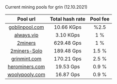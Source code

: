 Current mining pools for grin (12.10.2021)

**Pool url**|  Total hash rate |  Pool fee      
:-----:|:-----:|:-----:|
[goblinpool.com](https://goblinpool.com/)| 10.66 KGps | %2.5
[always.vip](http://pool.always.vip/) | 3.10 KGps| 1 %
[2miners](https://grin.2miners.com/)| 629.48 Gps| 1 %
[2miners-Solo](https://solo-grin.2miners.com/) | 189.48 Gps | 1.5 %
[grinmint.com](https://grinmint.com/) | 170.21 Gps |  2.5 %
[herominers.com](https://grin.herominers.com/) | 19.53 Gps | 0.9 % 
[woolypooly.com](https://woolypooly.com/coin/grin) | 16.87 Gps | 0.9 %
